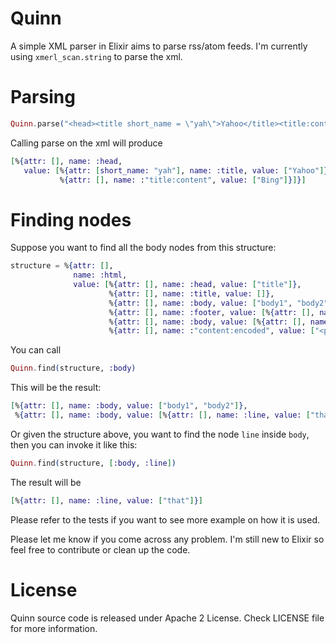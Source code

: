 Quinn
=====

A simple XML parser in Elixir aims to parse rss/atom feeds. I'm currently using `xmerl_scan.string` to parse the xml.

# Parsing


```elixir
Quinn.parse("<head><title short_name = \"yah\">Yahoo</title><title:content>Bing</title:content></head>")
```
Calling parse on the xml will produce
```elixir
[%{attr: [], name: :head,
   value: [%{attr: [short_name: "yah"], name: :title, value: ["Yahoo"]},
           %{attr: [], name: :"title:content", value: ["Bing"]}]}]
```
# Finding nodes

Suppose you want to find all the body nodes from this structure:
```elixir
structure = %{attr: [],
              name: :html,
              value: [%{attr: [], name: :head, value: ["title"]},
                      %{attr: [], name: :title, value: []},
                      %{attr: [], name: :body, value: ["body1", "body2"]},
                      %{attr: [], name: :footer, value: [%{attr: [], name: :line, value: ["this"]}]},
                      %{attr: [], name: :body, value: [%{attr: [], name: :line, value: ["that"]}]},
                      %{attr: [], name: :"content:encoded", value: ["<p>comet!!</p>"]}]}
```
You can call
```elixir
Quinn.find(structure, :body)
```
This will be the result:
```elixir
[%{attr: [], name: :body, value: ["body1", "body2"]},
 %{attr: [], name: :body, value: [%{attr: [], name: :line, value: ["that"]}]}]
```
Or given the structure above, you want to find the node `line` inside `body`, then you can invoke it like this:
```elixir
Quinn.find(structure, [:body, :line])
```
The result will be
```elixir
[%{attr: [], name: :line, value: ["that"]}]
```
Please refer to the tests if you want to see more example on how it is used.

Please let me know if you come across any problem. I'm still new to Elixir so feel free to contribute or clean up the code.

# License
Quinn source code is released under Apache 2 License. Check LICENSE file for more information.
